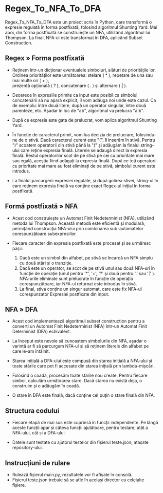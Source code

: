 # Regex_To_NFA_To_DFA

Regex_To_NFA_To_DFA este un proiect scris în Python, care transformă o expresie regulată în forma postfixată, folosind algoritmul Shunting Yard. Mai apoi, din forma postfixată se construiește un NFA, utilizând algoritmul lui Thompson. La final, NFA-ul este transformat în DFA, aplicând Subset Construction. 


## Regex » Forma postfixată

* Reținem într-un dicționar eventualele simboluri, alături de prioritățile lor. Ordinea priorităților este următoarea: stelare ( * ), repetare de una sau mai multe ori ( + ),  
prezență opțională ( ? ), concatenare ( . ) și alternare ( | ).

* Deoarece în expresiile primite ca input este posibil ca simbolul concatenării să nu apară explicit, îl vom adăuga noi unde este cazul. Ca de exemplu: între două litere, după un operator singular, între două parenteze, etc. Așadar în loc de "ab", algoritmul va prelucra "a.b".

* După ce expresia este gata de prelucrat, vom aplica algoritmul Shunting Yard.

* În funcție de caracterul primit, vom lua decizia de prelucrare, folosindu-ne de o stivă. Dacă caracterul curent este "(", îl inserăm în stivă. Pentru ")" scoatem operatorii din stivă până la "(" și adăugăm la finalul string-ului care reține expresia finală. Literele se adaugă direct la expresia finală. Restul operatorilor scot de pe stivă pe cei cu prioritate mai mare sau egală, aceștia fiind adăgați la expresia finală. După ce toți operatorii cu prioritate mai mare au fost eliminați de pe stivă, simbolul curent este introdus.

* La finalul parcurgerii expresiei regulate, și după golirea stivei, string-ul în care reținem expresia finală va conține exact Regex-ul inițial în forma postfixată.


## Formă postfixată » NFA

* Acest cod construiește un Automat Finit Nedeterminist (NFA), utilizând metoda lui Thompson. Această metodă este eficientă și modulară, permițând construcția NFA-ului prin combinarea sub-automatelor corespunzătoare subexpresiilor.

* Fiecare caracter din expresia postfixată este procesat și se urmăresc pașii:

     1. Dacă este un simbol din alfabet, pe stivă se încarcă un NFA simplu cu două stări și o tranziție.
     2. Dacă este un operator, se scot de pe stivă unul sau două NFA-uri în funcție de operație (unul pentru '*', '+', '?' și două pentru '.' sau '|' ). NFA-urile eliminate sunt prelucrate în funcție de operația corespunzătoare, iar NFA-ul returnat este introdus în stivă.
     3. La final, stiva conține un singur automat, care este fix NFA-ul corespunzator Expresiei postfixate din input.


## NFA » DFA

* Acest cod implementează algoritmul subset construction pentru a converti un Automat Finit Nedeterminist (NFA) într-un Automat Finit Determinist (DFA) echivalent.

* La început este nevoie să cunoaștem simbolurile din NFA, așadar o varintă ar fi să parcurgem NFA-ul și să reținem literele din alfabet pe care le-am întâlnit.

* Starea inițială a DFA-ului este compusă din starea inițială a NFA-ului și toate stările care pot fi accesate din starea inițială prin lambda-mișcări.

* Folosind o coadă, procesăm toate stările nou create. Pentru fiecare simbol, calculăm următoarea stare. Dacă starea nu există deja, o construim și o adăugăm în coadă.

* O stare în DFA este finală, dacă conține cel puțin o stare finală din NFA.



## Structura codului

* Fiecare etapă de mai sus este cuprinsă în funcții independente. Pe lângă aceste funcții apar și câteva funcții ajutătoare, pentru testare, atât a NFA-ului, cât si a DFA-ului.

* Datele sunt testate cu ajutorul testelor din fișierul teste.json, atașate repository-ului.

## Instrucțiuni de rulare

* Rulează fișierul main.py, rezultatele vor fi afișate în consolă.
* Fișierul teste.json trebuie să se afle în același director cu celelalte fișiere.
